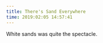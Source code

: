 ```yaml
---
title: There's Sand Everywhere
time: 2019:02:05 14:57:41
---
```


White sands was quite the spectacle.
